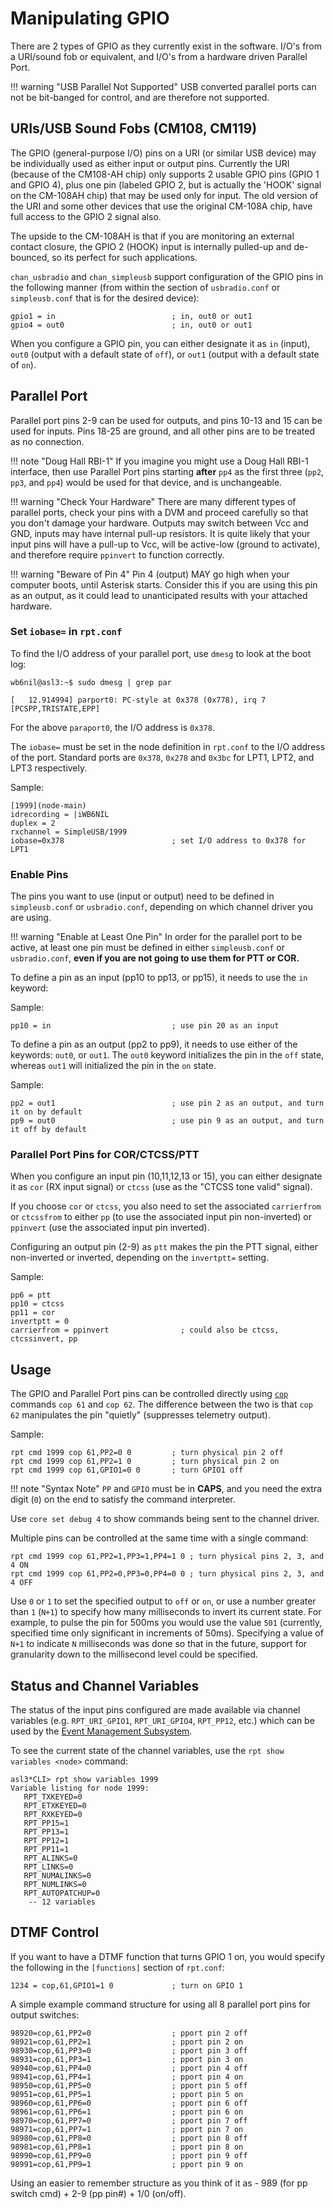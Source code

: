 # Manipulating GPIO
There are 2 types of GPIO as they currently exist in the software. I/O's from a URI/sound fob or equivalent, and I/O's from a hardware driven Parallel Port.

!!! warning "USB Parallel Not Supported"
        USB converted parallel ports can not be bit-banged for control, and are therefore not supported.

## URIs/USB Sound Fobs (CM108, CM119)
The GPIO (general-purpose I/O) pins on a URI (or similar USB device) may be individually used as either input or output pins. Currently the URI (because of the CM108-AH chip) only supports 2 usable GPIO pins (GPIO 1 and GPIO 4), plus one pin (labeled GPIO 2, but is actually the 'HOOK' signal on the CM-108AH chip) that may be used only for input. The old version of the URI and some other devices that use the original CM-108A chip, have full access to the GPIO 2 signal also.

The upside to the CM-108AH is that if you are monitoring an external contact closure, the GPIO 2 (HOOK) input is internally pulled-up and de-bounced, so its perfect for such applications.

`chan_usbradio` and `chan_simpleusb` support configuration of the GPIO pins in the following manner (from within the section of `usbradio.conf` or `simpleusb.conf` that is for the desired device):

```
gpio1 = in                          ; in, out0 or out1
gpio4 = out0                        ; in, out0 or out1
```

When you configure a GPIO pin, you can either designate it as `in` (input), `out0` (output with a default state of `off`), or `out1` (output with a default state of `on`).

## Parallel Port
Parallel port pins 2-9 can be used for outputs, and pins 10-13 and 15 can be used for inputs. Pins 18-25 are ground, and all other pins are to be treated as no connection.

!!! note "Doug Hall RBI-1"
    If you imagine you might use a Doug Hall RBI-1 interface, then use Parallel Port pins starting **after** `pp4` as the first three (`pp2`, `pp3`, and `pp4`) would be used for that device, and is unchangeable.

!!! warning "Check Your Hardware"
    There are many different types of parallel ports, check your pins with a DVM and proceed carefully so that you don't damage your hardware. Outputs may switch between Vcc and GND, inputs may have internal pull-up resistors. It is quite likely that your input pins will have a pull-up to Vcc, will be active-low (ground to activate), and therefore require `ppinvert` to function correctly.

!!! warning "Beware of Pin 4"
    Pin 4 (output) MAY go high when your computer boots, until Asterisk starts. Consider this if you are using this pin as an output, as it could lead to unanticipated results with your attached hardware.

### Set `iobase=` in `rpt.conf`
To find the I/O address of your parallel port, use `dmesg` to look at the boot log:

```
wb6nil@asl3:~$ sudo dmesg | grep par

[   12.914994] parport0: PC-style at 0x378 (0x778), irq 7 [PCSPP,TRISTATE,EPP]
```

For the above `paraport0`, the I/O address is `0x378`.

The `iobase=` must be set in the node definition in `rpt.conf` to the I/O address of the port. Standard ports are `0x378`, `0x278` and `0x3bc` for LPT1, LPT2, and LPT3 respectively.

Sample:

```
[1999](node-main)
idrecording = |iWB6NIL
duplex = 2
rxchannel = SimpleUSB/1999
iobase=0x378                        ; set I/O address to 0x378 for LPT1
```

### Enable Pins
The pins you want to use (input or output) need to be defined in `simpleusb.conf` or `usbradio.conf`, depending on which channel driver you are using.

!!! warning "Enable at Least One Pin"
    In order for the parallel port to be active, at least one pin must be defined in either `simpleusb.conf` or `usbradio.conf`, **even if you are not going to use them for PTT or COR.**

To define a pin as an input (pp10 to pp13, or pp15), it needs to use the `in` keyword:

Sample:

```
pp10 = in                           ; use pin 20 as an input
```

To define a pin as an output (pp2 to pp9), it needs to use either of the keywords: `out0`, or `out1`. The `out0` keyword initializes the pin in the `off` state, whereas `out1` will initialized the pin in the `on` state.

Sample:

```
pp2 = out1                          ; use pin 2 as an output, and turn it on by default
pp9 = out0                          ; use pin 9 as an output, and turn it off by default
```

### Parallel Port Pins for COR/CTCSS/PTT
When you configure an input pin (10,11,12,13 or 15), you can either designate it as `cor` (RX input signal) or `ctcss` (use as the "CTCSS tone valid" signal). 

If you choose `cor` or `ctcss`, you also need to set the associated `carrierfrom` or `ctcssfrom` to either `pp` (to use the associated input pin non-inverted) or `ppinvert` (use the associated input pin inverted).

Configuring an output pin (2-9) as `ptt` makes the pin the PTT signal, either non-inverted or inverted, depending on the `invertptt=` setting.

Sample:

```
pp6 = ptt
pp10 = ctcss
pp11 = cor
invertptt = 0
carrierfrom = ppinvert                ; could also be ctcss, ctcssinvert, pp
```

## Usage
The GPIO and Parallel Port pins can be controlled directly using [`cop`](../config/rpt_conf.md#cop-commands) commands `cop 61` and `cop 62`. The difference between the two is that `cop 62` manipulates the pin "quietly" (suppresses telemetry output).

Sample:

```
rpt cmd 1999 cop 61,PP2=0 0         ; turn physical pin 2 off
rpt cmd 1999 cop 61,PP2=1 0         ; turn physical pin 2 on
rpt cmd 1999 cop 61,GPIO1=0 0       ; turn GPIO1 off
```

!!! note "Syntax Note"
    `PP` and `GPIO` must be in **CAPS**, and you need the extra digit (`0`) on the end to satisfy the command interpreter.

Use `core set debug 4` to show commands being sent to the channel driver.

Multiple pins can be controlled at the same time with a single command:

```
rpt cmd 1999 cop 61,PP2=1,PP3=1,PP4=1 0 ; turn physical pins 2, 3, and 4 ON
rpt cmd 1999 cop 61,PP2=0,PP3=0,PP4=0 0 ; turn physical pins 2, 3, and 4 OFF
```

Use `0` or `1` to set the specified output to `off` or `on`, or use a number greater than `1` (`N+1`) to specify how many milliseconds to invert its current state. For example, to pulse the pin for 500ms you would use the value `501` (currently, specified time only significant in increments of 50ms). Specifying a value of `N+1` to indicate `N` milliseconds was done so that in the future, support for granularity down to the millisecond level could be specified.


## Status and Channel Variables
The status of the input pins configured are made available via channel variables (e.g. `RPT_URI_GPIO1`, `RPT_URI_GPIO4`, `RPT_PP12`, etc.) which can be used by the [Event Management Subsystem](./eventmgmt.md).

To see the current state of the channel variables, use the `rpt show variables <node>` command:

```
asl3*CLI> rpt show variables 1999
Variable listing for node 1999:
   RPT_TXKEYED=0
   RPT_ETXKEYED=0
   RPT_RXKEYED=0
   RPT_PP15=1
   RPT_PP13=1
   RPT_PP12=1
   RPT_PP11=1
   RPT_ALINKS=0
   RPT_LINKS=0
   RPT_NUMALINKS=0
   RPT_NUMLINKS=0
   RPT_AUTOPATCHUP=0
    -- 12 variables
```

## DTMF Control
If you want to have a DTMF function that turns GPIO 1 on, you would specify the following in the `[functions]` section of `rpt.conf`:

```
1234 = cop,61,GPIO1=1 0             ; turn on GPIO 1
```

A simple example command structure for using all 8 parallel port pins for output switches:

```
98920=cop,61,PP2=0                  ; pport pin 2 off
98921=cop,61,PP2=1                  ; pport pin 2 on 
98930=cop,61,PP3=0                  ; pport pin 3 off
98931=cop,61,PP3=1                  ; pport pin 3 on 
98940=cop,61,PP4=0                  ; pport pin 4 off
98941=cop,61,PP4=1                  ; pport pin 4 on
98950=cop,61,PP5=0                  ; pport pin 5 off
98951=cop,61,PP5=1                  ; pport pin 5 on
98960=cop,61,PP6=0                  ; pport pin 6 off
98961=cop,61,PP6=1                  ; pport pin 6 on
98970=cop,61,PP7=0                  ; pport pin 7 off
98971=cop,61,PP7=1                  ; pport pin 7 on
98980=cop,61,PP8=0                  ; pport pin 8 off
98981=cop,61,PP8=1                  ; pport pin 8 on
98990=cop,61,PP9=0                  ; pport pin 9 off
98991=cop,61,PP9=1                  ; pport pin 9 on
```

Using an easier to remember structure as you think of it as - 989 (for pp switch cmd) + 2-9 (pp pin#) + 1/0 (on/off).
